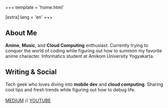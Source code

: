 +++
template = 'home.html'

[extra]
lang = 'en'
+++

## About Me

**Anime**, **Music**, and **Cloud Computing** enthusiast. Currently trying to conquer the world of coding while figuring out how to summon my favorite anime character. Informatics student at Amikom University Yogyakarta.

## Writing & Social

Tech geek who loves diving into **mobile dev** and **cloud computing**. Sharing cool tips and fresh trends while figuring out how to debug life.
<br><br>[MEDIUM](https://shanardiansyah.medium.com/) // [YOUTUBE](https://www.youtube.com/@shandikadav)
